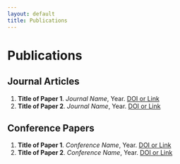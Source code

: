 ```yaml
---
layout: default
title: Publications
---
```


# Publications

## Journal Articles

1. **Title of Paper 1**. _Journal Name_, Year. [DOI or Link](#)
2. **Title of Paper 2**. _Journal Name_, Year. [DOI or Link](#)

## Conference Papers

1. **Title of Paper 1**. _Conference Name_, Year. [DOI or Link](#)
2. **Title of Paper 2**. _Conference Name_, Year. [DOI or Link](#)
